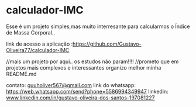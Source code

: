 # calculador-IMC
Esse é um projeto simples,mas muito interresante para calcularmos o Índice de Massa Corporal..

link de acesso a aplicação :https://github.com/Gustavo-Oliveira77/calculador-IMC

//mais um projeto por aqui.. os estudos não param!!!! //prometo que em projetos mais complexos e interessantes organizo melhor minha README.md

contato: guuholiver567@gmail.com link do whatsapp: https://web.whatsapp.com/send?phone=5586994349947 linkedin: www.linkedin.com/in/gustavo-oliveira-dos-santos-197081227
